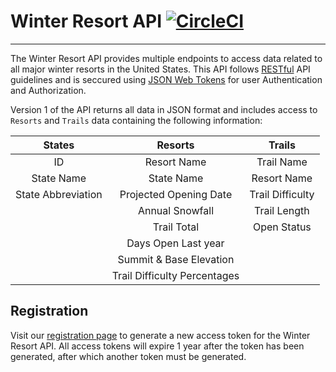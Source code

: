 # Winter Resort API [![CircleCI](https://circleci.com/gh/dstock48/byo-backend.svg?style=svg)](https://circleci.com/gh/dstock48/byo-backend)
---
The Winter Resort API provides multiple endpoints to access data related to all major winter resorts in the United States. This API follows [RESTful](https://en.wikipedia.org/wiki/Representational_state_transfer) API guidelines and is seccured using [JSON Web Tokens](https://jwt.io/) for user Authentication and Authorization.

Version 1 of the API returns all data in JSON format and includes access to `Resorts` and `Trails` data containing the following information:

| States               | Resorts                      | Trails           |
| :------------------: | :--------------------------: | :--------------: |
| ID                   | Resort Name                  | Trail Name       |
| State Name           | State Name                   | Resort Name      |
| State Abbreviation   | Projected Opening Date       | Trail Difficulty |
|                      | Annual Snowfall              | Trail Length     |
|                      | Trail Total                  | Open Status      |
|                      | Days Open Last year          |                  |
|                      | Summit & Base Elevation      |                  |
|                      | Trail Difficulty Percentages |                  |

## Registration
Visit our [registration page](https://winter-resort-api.herokuapp.com/) to generate a new access token for the Winter Resort API. All access tokens will expire 1 year after the token has been generated, after which another token must be generated.
